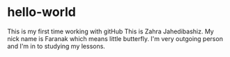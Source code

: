 # hello-world
This is my first time working with gitHub
This is Zahra Jahedibashiz. My nick name is Faranak which means little butterfly. 
I'm very outgoing person and I'm in to studying my lessons. 
